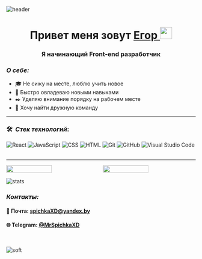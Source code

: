 ![header](https://capsule-render.vercel.app/api?type=waving&color=gradient&height=300&section=header&text=WELCOME%20&fontSize=90)

<p>
    <h1 align="center">Привет меня зовут 
        <a href=https://www.instagram.com/lubchik_egor/> Егор
        </a>
        <img src="https://github.com/blackcater/blackcater/raw/main/images/Hi.gif" height="32">
    </h1>
    <h3 align="center">Я начинающий Front-end разработчик</h3>
</p>

### **_О себе:_**

-   🎓 Не сижу на месте, люблю учить новое
-   🔧 Быстро овладеваю новыми навыками
-   ✒️ Уделяю внимание порядку на рабочем месте
-   🙌 Хочу найти дружную команду

---

### 🛠 &nbsp;_Стек технологий_:

![React](https://img.shields.io/badge/-React-05122A?style=flat&logo=react)&nbsp;![JavaScript](https://img.shields.io/badge/-JavaScript-05122A?style=flat&logo=javascript)&nbsp;![CSS](https://img.shields.io/badge/-CSS-05122A?style=flat&logo=CSS3&logoColor=1572B6)&nbsp;![HTML](https://img.shields.io/badge/-HTML-05122A?style=flat&logo=HTML5)&nbsp;![Git](https://img.shields.io/badge/-Git-05122A?style=flat&logo=git)&nbsp;![GitHub](https://img.shields.io/badge/-GitHub-05122A?style=flat&logo=github)&nbsp;![Visual Studio Code](https://img.shields.io/badge/-Visual%20Studio%20Code-05122A?style=flat&logo=visual-studio-code&logoColor=007ACC)&nbsp;

---

<div style="display: flex; justify-content: space-between; width: 100%">
    <img width="49%" src="https://github-profile-summary-cards.vercel.app/api/cards/stats?username=SpichkaXD&theme=github_dark"> 
    <img width="49%" src="https://github-profile-summary-cards.vercel.app/api/cards/productive-time?username=SpichkaXD&theme=github_dark">
</div>

![stats](https://komarev.com/ghpvc/?username=SpichkaXD&style=flat-square&color=blueviolet)

### **_Контакты:_**

#### 📧 Почта: spichkaXD@yandex.by

#### 🌐 Telegram: [@MrSpichkaXD](https://t.me/MrSpichkaXD)

&nbsp;

![soft](https://capsule-render.vercel.app/api?type=soft&color=gradient&text=Come%20again!&fontSize=40&animation=twinkling)
